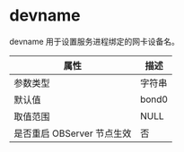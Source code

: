devname 
============================

devname 用于设置服务进程绑定的网卡设备名。


|      **属性**      | **描述** |
|------------------|--------|
| 参数类型             | 字符串    |
| 默认值              | bond0  |
| 取值范围             | NULL   |
| 是否重启 OBServer 节点生效 | 否      |



